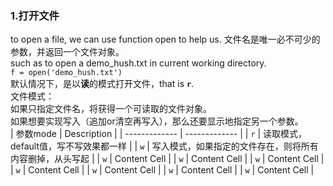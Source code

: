 ### 1.打开文件
to open a file, we can use function open to help us. 文件名是唯一必不可少的参数，并返回一个文件对象。     
such as to open a demo_hush.txt in current working directory.  
`f = open('demo_hush.txt')`  
默认情况下，是以**读**的模式打开文件，that is **`r`**.  
文件模式：  
如果只指定文件名，将获得一个可读取的文件对象。  
如果想要实现写入（追加or清空再写入），那么还要显示地指定另一个参数。  
| 参数mode  | Description |
| ------------- | ------------- |
| `r`  | 读取模式，default值，写不写效果都一样  |
| `w`  | 写入模式，如果指定的文件存在，则将所有内容删掉，从头写起  |
| `w`   | Content Cell  |
| `w`   | Content Cell  |
| `w`   | Content Cell  |
| `w`   | Content Cell  |
| `w`   | Content Cell  |
| `w`   | Content Cell  |
| `w`   | Content Cell  |

